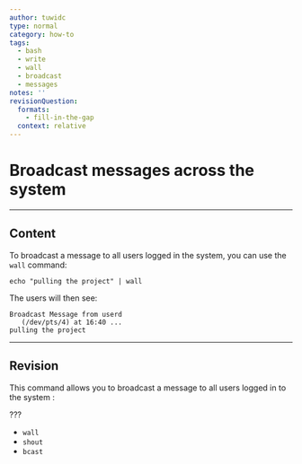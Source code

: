 ```yaml
---
author: tuwidc
type: normal
category: how-to
tags:
  - bash
  - write
  - wall
  - broadcast
  - messages
notes: ''
revisionQuestion:
  formats:
    - fill-in-the-gap
  context: relative
---
```


# Broadcast messages across the system


---

## Content

To broadcast a message to all users logged in the system, you can use the `wall` command:

```plain-text
echo "pulling the project" | wall 
```

The users will then see:

```plain-text
Broadcast Message from userd 
   (/dev/pts/4) at 16:40 ...
pulling the project
```


---

## Revision

This command allows you to broadcast a message to all users logged in to the system :

???

- `wall`
- `shout`
- `bcast`
